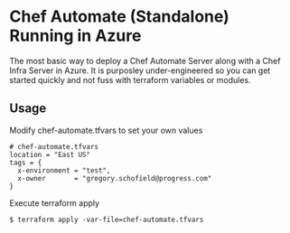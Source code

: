 # Chef Automate (Standalone) Running in Azure

The most basic way to deploy a Chef Automate Server along with a Chef Infra Server in Azure. It is purposley under-engineered so you can get started quickly and not fuss with terraform variables or modules.

## Usage

Modify chef-automate.tfvars to set your own values

```
# chef-automate.tfvars
location = "East US"
tags = {
  x-environment = "test",
  x-owner       = "gregory.schofield@progress.com"
}
```

Execute terraform apply

    $ terraform apply -var-file=chef-automate.tfvars
